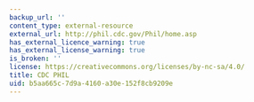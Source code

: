 ```yaml
---
backup_url: ''
content_type: external-resource
external_url: http://phil.cdc.gov/Phil/home.asp
has_external_licence_warning: true
has_external_license_warning: true
is_broken: ''
license: https://creativecommons.org/licenses/by-nc-sa/4.0/
title: CDC PHIL
uid: b5aa665c-7d9a-4160-a30e-152f8cb9209e
---
```

